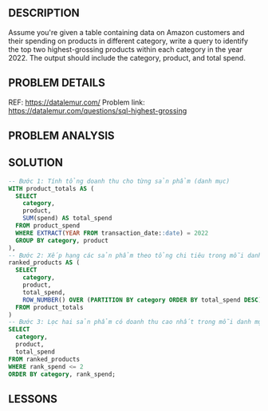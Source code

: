 ## DESCRIPTION
Assume you're given a table containing data on Amazon customers and their spending on products in different category, 
write a query to identify the top two highest-grossing products within each category in the year 2022. 
The output should include the category, product, and total spend.

## PROBLEM DETAILS
REF: <https://datalemur.com/>
Problem link: <https://datalemur.com/questions/sql-highest-grossing>

## PROBLEM ANALYSIS

## SOLUTION
```sql
-- Bước 1: Tính tổng doanh thu cho từng sản phẩm (danh mục)
WITH product_totals AS (
  SELECT
    category,
    product,
    SUM(spend) AS total_spend
  FROM product_spend  
  WHERE EXTRACT(YEAR FROM transaction_date::date) = 2022
  GROUP BY category, product
),
-- Bước 2: Xếp hạng các sản phẩm theo tổng chi tiêu trong mỗi danh mục
ranked_products AS (
  SELECT
    category,
    product,
    total_spend,
    ROW_NUMBER() OVER (PARTITION BY category ORDER BY total_spend DESC) AS rank_spend
  FROM product_totals
)
-- Bước 3: Lọc hai sản phẩm có doanh thu cao nhất trong mỗi danh mục
SELECT
  category,
  product,
  total_spend
FROM ranked_products
WHERE rank_spend <= 2
ORDER BY category, rank_spend;
```

## LESSONS
